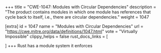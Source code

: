 +++
title = "CWE-1047: Modules with Circular Dependencies"
description	= "The product contains modules in which one module has references that cycle back to itself, i.e., there are circular dependencies."
weight = 1047

[extra]
id = 1047
name = "Modules with Circular Dependencies"
url = "https://cwe.mitre.org/data/definitions/1047.html"
vote = "Virtually Impossible"
clippy_helps = false
rust_docs_links = [
	
]
+++
Rust has a module system it enforces
